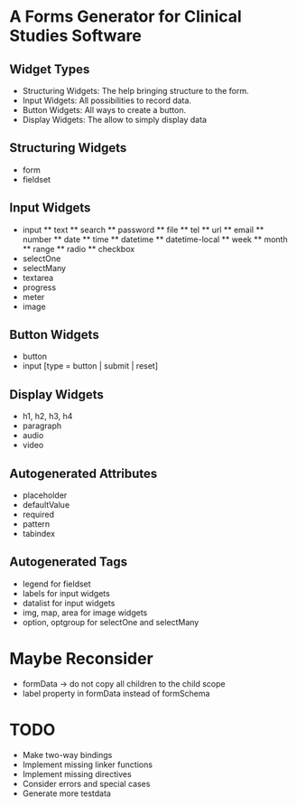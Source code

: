 A Forms Generator for Clinical Studies Software
================================================

Widget Types
------------
* Structuring Widgets: The help bringing structure to the form.
* Input Widgets: All possibilities to record data.
* Button Widgets: All ways to create a button.
* Display Widgets: The allow to simply display data

Structuring Widgets
-------------------
* form
* fieldset

Input Widgets
--------------
* input
	** text
	** search
	** password
	** file
	** tel
	** url
	** email
	** number
	** date
	** time
	** datetime
	** datetime-local
	** week
	** month
	** range
	** radio
	** checkbox
* selectOne
* selectMany
* textarea	
* progress
* meter
* image

Button Widgets 
--------------
* button
* input [type = button | submit | reset]

Display Widgets
----------------
* h1, h2, h3, h4
* paragraph
* audio
* video

Autogenerated Attributes
------------------------
* placeholder
* defaultValue
* required
* pattern
* tabindex

Autogenerated Tags
------------------
* legend for fieldset
* labels for input widgets
* datalist for input widgets
* img, map, area for image widgets
* option, optgroup for selectOne and selectMany


Maybe Reconsider
================
* formData -> do not copy all children to the child scope
* label property in formData instead of formSchema


TODO
====
* Make two-way bindings
* Implement missing linker functions
* Implement missing directives
* Consider errors and special cases
* Generate more testdata


